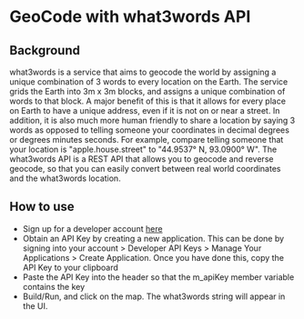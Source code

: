 # GeoCode with what3words API

## Background
what3words is a service that aims to geocode the world by assigning a unique combination of 3 words to every location on the Earth. The service grids the Earth into 3m x 3m blocks, and assigns a unique combination of words to that block. A major benefit of this is that it allows for every place on Earth to have a unique address, even if it is not on or near a street. In addition, it is also much more human friendly to share a location by saying 3 words as opposed to telling someone your coordinates in decimal degrees or degrees minutes seconds. For example, compare telling someone that your location is "apple.house.street" to "44.9537° N, 93.0900° W". The what3words API is a REST API that allows you to geocode and reverse geocode, so that you can easily convert between real world coordinates and the what3words location.

## How to use
- Sign up for a developer account [here](https://what3words.com/developers/)
- Obtain an API Key by creating a new application. This can be done by signing into your account > Developer API Keys > Manage Your Applications > Create Application. Once you have done this, copy the API Key to your clipboard
- Paste the API Key into the header so that the m_apiKey member variable contains the key
- Build/Run, and click on the map. The what3words string will appear in the UI.
